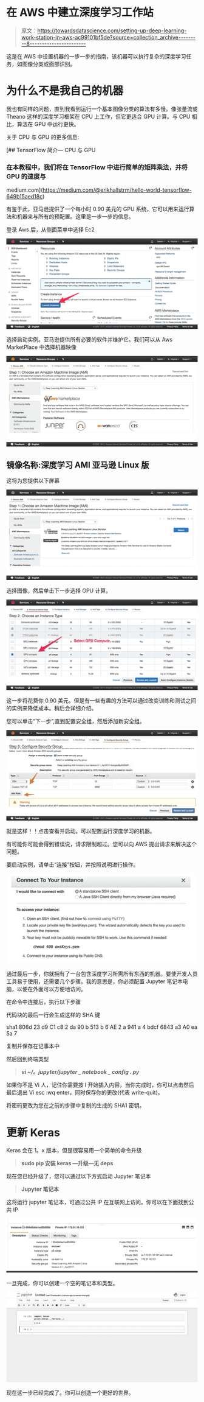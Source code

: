 # 在 AWS 中建立深度学习工作站

> 原文：<https://towardsdatascience.com/setting-up-deep-learning-work-station-in-aws-ac99101bf5de?source=collection_archive---------8----------------------->

这是在 AWS 中设置机器的一步一步的指南，该机器可以执行复杂的深度学习任务，如图像分类或面部识别。

# 为什么不是我自己的机器

我也有同样的问题，直到我看到运行一个基本图像分类的算法有多慢。像张量流或 Theano 这样的深度学习框架在 CPU 上工作，但它更适合 GPU 计算。与 CPU 相比，算法在 GPU 中运行更快。

关于 CPU 与 GPU 的更多信息:

[](https://medium.com/@erikhallstrm/hello-world-tensorflow-649b15aed18c) [## TensorFlow 简介— CPU 与 GPU

### 在本教程中，我们将在 TensorFlow 中进行简单的矩阵乘法，并将 GPU 的速度与

medium.com](https://medium.com/@erikhallstrm/hello-world-tensorflow-649b15aed18c) 

有鉴于此，亚马逊提供了一个每小时 0.90 美元的 GPU 系统，它可以用来运行算法和机器来与所有的预配置。这里是一步一步的信息。

登录 Aws 后，从侧面菜单中选择 Ec2

![](img/d7674852dcb8dca797af23d53a05697e.png)

选择启动实例。亚马逊提供所有必要的软件并维护它。我们可以从 Aws MarketPlace 中选择机器映像

![](img/25192a8e380381031743b420b9ac0ed9.png)

## **镜像名称:深度学习 AMI 亚马逊 Linux 版**

这将为您提供以下屏幕

![](img/c74fc15ec92d93a94b6bb32ff9d3fcb3.png)

选择图像，然后单击下一步选择 GPU 计算。

![](img/74e1888185f1c6d4b81e1088f91b1295.png)

这一步将花费你 0.90 美元。但是有一些有趣的方法可以通过改变训练和测试之间的实例来降低成本。稍后会详细介绍。

您可以单击“下一步”,直到配置安全组，然后添加新安全组。

![](img/4b4986c1801cec4f71c8eaa4a72a6c06.png)

就是这样！！点击查看并启动。可以配置运行深度学习的机器。

有可能你可能会得到错误说，请求限制超过。您可以向 AWS 提出请求来解决这个问题。

要启动实例，请单击“连接”按钮，并按照说明进行操作。

![](img/a60738751f443beb1aac4abff2352310.png)

通过最后一步，你就拥有了一台包含深度学习所需所有东西的机器。要使开发人员工具易于使用，还需要几个步骤。我的意思是，你必须配置 Jupyter 笔记本电脑，以便在外面可以方便地访问。

在命令中连接后，执行以下步骤

代码块的最后一行会生成这样的 SHA 键

sha1:806d 23 d9 C1 c8:2 da 90 b 513 b 6 AE 2 a 941 a 4 bdcf 6843 a3 A0 ea 5a 7

复制并保存在记事本中

然后回到终端类型

> ***vi ~/。jupyter/jupyter _ notebook _ config . py***

如果你不是 Vi 人，记住你需要按 I 开始插入内容，当你完成时，你可以点击然后最后退出 Vi esc :wq enter，同时保存你的更改(代表 write-quit)。

将密码更改为您在之前的步骤中复制的生成的 SHA1 密钥。

# **更新 Keras**

Keras 会在 1。x 版本，但是很容易用一个简单的命令升级

> **sudo pip 安装 keras —升级—无 deps**

现在您已经升级了，您可以通过以下方式启动 Jupyter 笔记本

> **Jupyter 笔记本**

这将运行 jupyter 笔记本，可通过公共 IP 在互联网上访问。你可以在下面找到公共 IP

![](img/9f0a98c65456e9fc20a925a7919bbeae.png)

一旦完成，你可以创建一个空的笔记本和类型。

![](img/23ea4f88a81e0cce574d7179c39f135a.png)

现在这一步已经完成了。你可以创造一个更好的世界。